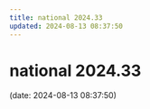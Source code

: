 ```yaml
---
title: national 2024.33
updated: 2024-08-13 08:37:50
---
```


# national 2024.33

(date: 2024-08-13 08:37:50)

